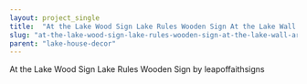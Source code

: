 ```yaml
---
layout: project_single
title:  "At the Lake Wood Sign Lake Rules Wooden Sign At the Lake Wall Art Large Lake Sign Inspirational Wooden Sign Christmas Gift 13 x 25"
slug: "at-the-lake-wood-sign-lake-rules-wooden-sign-at-the-lake-wall-art-large"
parent: "lake-house-decor"
---
```

At the Lake Wood Sign Lake Rules Wooden Sign by leapoffaithsigns